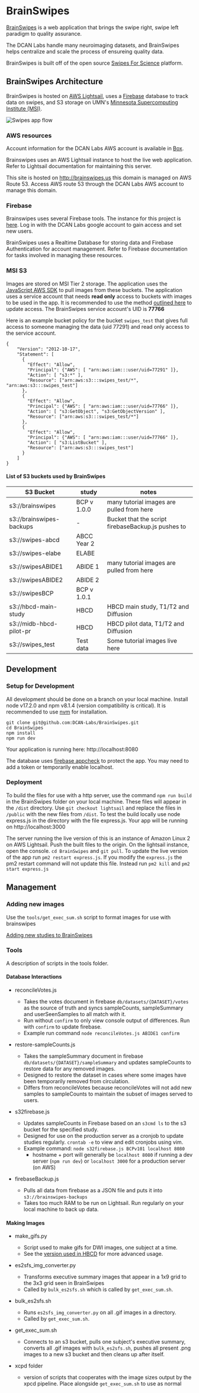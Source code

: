 # BrainSwipes
[BrainSwipes](https://brainswipes.us) is a web application that brings the swipe right, swipe left paradigm to quality assurance.

The DCAN Labs handle many neuroimaging datasets, and BrainSwipes helps centralize and scale the process of ensureing quality data.

BrainSwipes is built off of the open source [Swipes For Science](https://docs.BrainSwipes.org/) platform.


## BrainSwipes Architecture
BrainSwipes is hosted on [AWS Lightsail](https://lightsail.aws.amazon.com/ls/webapp/home/instances?#), uses a [Firebase](https://console.firebase.google.com/project/brainswipes/overview) database to track data on swipes, and S3 storage on UMN's [Minnesota Supercomputing Institute (MSI)](https://www.msi.umn.edu/).

![Swipes app flow](https://raw.githubusercontent.com/DCAN-Labs/BrainSwipes/main/src/assets/swipes-flow.png "Standard flow for the swipes app")

### AWS resources
Account information for the DCAN Labs AWS account is available in [Box](https://umn.app.box.com/file/1112270181881).

Brainswipes uses an AWS Lightsail instance to host the live web application. Refer to Lightsail documentation for maintaining this server.

This site is hosted on http://brainswipes.us this domain is managed on AWS Route 53.
Access AWS route 53 through the DCAN Labs AWS account to manage this domain.

### Firebase
Brainswipes uses several Firebase tools. The instance for this project is [here](https://console.firebase.google.com/project/brainswipes/overview). Log in with the DCAN Labs google account to gain access and set new users.

BrainSwipes uses a Realtime Database for storing data and Firebase Authentication for account management. Refer to Firebase documentation for tasks involved in managing these resources.

### MSI S3
Images are stored on MSI Tier 2 storage. 
The application uses the [JavaScript AWS SDK](https://docs.aws.amazon.com/sdk-for-javascript/v2/developer-guide/welcome.html) to pull images from these buckets.
The application uses a service account that needs **read only** access to buckets with images to be used in the app. It is recommended to use the method [outlined here](https://www.msi.umn.edu/support/faq/how-do-i-use-s3-buckets-share-data-tier-2-storage-other-users) to update access.
The BrainSwipes service account's UID is **77766**

Here is an example bucket policy for the bucket `swipes_test` that gives full access to someone managing the data (uid 77291) and read only access to the service account.
```
{
    "Version": "2012-10-17",
    "Statement": [
      {
        "Effect": "Allow",
        "Principal": {"AWS": [ "arn:aws:iam:::user/uid=77291" ]},
        "Action": [ "s3:*" ],
        "Resource": ["arn:aws:s3:::swipes_test/*", "arn:aws:s3:::swipes_test"]
      },
      {
        "Effect": "Allow",
        "Principal": {"AWS": [ "arn:aws:iam:::user/uid=77766" ]},
        "Action": [ "s3:GetObject", "s3:GetObjectVersion" ],
        "Resource": ["arn:aws:s3:::swipes_test/*"]
      },
      {
        "Effect": "Allow",
        "Principal": {"AWS": [ "arn:aws:iam:::user/uid=77766" ]},
        "Action": [ "s3:ListBucket" ],
        "Resource": ["arn:aws:s3:::swipes_test"]
      }
    ]
}

```

#### List of S3 buckets used by BrainSwipes

| S3 Bucket                | study       | notes                                              |
|--------------------------|-------------|----------------------------------------------------|
| s3://brainswipes         | BCP v 1.0.0 | many tutorial images are pulled from here          |
| s3://brainswipes-backups |      -      | Bucket that the script firebaseBackup.js pushes to |
| s3://swipes-abcd         | ABCC Year 2 |                                                    |
| s3://swipes-elabe        | ELABE       |                                                    |
| s3://swipesABIDE1        | ABIDE 1     | many tutorial images are pulled from here          |
| s3://swipesABIDE2        | ABIDE 2     |                                                    |
| s3://swipesBCP           | BCP v 1.0.1 |                                                    |
| s3://hbcd-main-study     | HBCD        | HBCD main study, T1/T2 and Diffusion               |
| s3://midb-hbcd-pilot-pr  | HBCD        | HBCD pilot data, T1/T2 and Diffusion               |
| s3://swipes_test         | Test data   | Some tutorial images live here                     |

## Development

### Setup for Development
All development should be done on a branch on your local machine.
Install node v17.2.0 and npm v8.1.4 (version compatibility is critical). It is recommended to use [nvm](https://nodejs.org/en/download/package-manager) for installation.
```
git clone git@github.com:DCAN-Labs/BrainSwipes.git
cd BrainSwipes
npm install
npm run dev
```
​​Your application is running here: http://localhost:8080  

The database uses [firebase appcheck](https://firebase.google.com/docs/app-check/web/recaptcha-provider) to protect the app. You may need to add a token or temporarily enable localhost.

### Deployment
To build the files for use with a http server, use the command `npm run build` in the BrainSwipes folder on your local machine. These files will appear in the `/dist` directory. Use `git checkout lightsail` and replace the files in `/public` with the new files from `/dist`. To test the build locally use node express.js in the directory with the file express.js. Your app will be running on http://localhost:3000

The server running the live version of this is an instance of Amazon Linux 2 on AWS Lightsail.
Push the built files to the origin. On the lightsail instance, open the console.  `cd BrainSwipes` and `git pull`.
To update the live version of the app run `pm2 restart express.js`.
If you modify the `express.js` the pm2 restart command will not update this file. Instead run `pm2 kill` and `pm2 start express.js`


## Management

### Adding new images
Use the `tools/get_exec_sum.sh` script to format images for use with brainswipes

[Adding new studies to BrainSwipes](https://docs.google.com/document/d/1apA6hc4Oj33BoP_t7oacL-x3vDvglYWSt0CdlycPeuM/edit?usp=sharing)

### Tools

A description of scripts in the tools folder.

#### Database Interactions
- reconcileVotes.js

  - Takes the votes document in firebase `db/datasets/{DATASET}/votes` as the source of truth and syncs sampleCounts, sampleSummary and userSeenSamples to all match with it.
  - Run without `confirm` to only view console output of differences. Run with `confirm` to update firebase.
  - Example run command `node reconcileVotes.js ABIDE1 confirm`

- restore-sampleCounts.js

  - Takes the sampleSummary document in firebase `db/datasets/{DATASET}/sampleSummary` and updates sampleCounts to restore data for any removed images.
  - Designed to restore the dataset in cases where some images have been temporarily removed from circulation.
  - Differs from reconcileVotes because reconcileVotes will not add new samples to sampleCounts to maintain the subset of images served to users.

- s32firebase.js

  - Updates sampleCounts in Firebase based on an `s3cmd ls` to the s3 bucket for the specified study.
  - Designed for use on the production server as a cronjob to update studies regularly. `crontab -e` to view and edit cronjobs using vim.
  - Example command: `node s32firebase.js BCPv101 localhost 8080`
      - hostname + port will generally be `localhost 8080` if running a dev server (`npm run dev`) or `localhost 3000` for a production server (on AWS)

- firebaseBackup.js

  - Pulls all data from firebase as a JSON file and puts it into `s3://brainswipes-backups`
  - Takes too much RAM to be run on Lightsail. Run regularly on your local machine to back up data.

#### Making Images
- make_gifs.py

  - Script used to make gifs for DWI images, one subject at a time.
  - See the [version used in HBCD](https://github.com/DCAN-Labs/QSIPREP_HBCD_QC) for more advanced usage.

- es2sfs_img_converter.py

  - Transforms executive summary images that appear in a 1x9 grid to the 3x3 grid seen in BrainSwipes
  - Called by `bulk_es2sfs.sh` which is called by `get_exec_sum.sh`.

- bulk_es2sfs.sh

  - Runs `es2sfs_img_converter.py` on all .gif images in a directory.
  - Called by `get_exec_sum.sh`. 

- get_exec_sum.sh

  - Connects to an s3 bucket, pulls one subject's executive summary, converts all .gif images with `bulk_es2sfs.sh`, pushes all present .png images to a new s3 bucket and then cleans up after itself. 

- xcpd folder

  - version of scripts that cooperates with the image sizes output by the xpcd pipeline. Place alongside `get_exec_sum.sh` to use as normal
